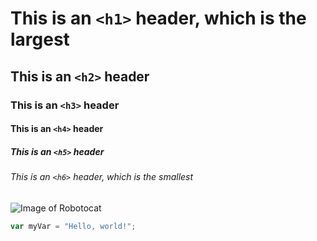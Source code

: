 # This is an `<h1>` header, which is the largest

## This is an `<h2>` header

### This is an `<h3>` header

#### This is an `<h4>` header

##### This is an `<h5>` header

###### This is an `<h6>` header, which is the smallest

![Image of Robotocat](https://octodex.github.com/images/Robotocat.png)

``` javascript
var myVar = "Hello, world!";
```
